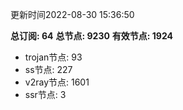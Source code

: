 更新时间2022-08-30 15:36:50

**总订阅: 64**
**总节点: 9230**
**有效节点: 1924**
- trojan节点: 93
- ss节点: 227
- v2ray节点: 1601
- ssr节点: 3
